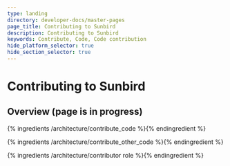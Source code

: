 ```yaml
---
type: landing
directory: developer-docs/master-pages
page_title: Contributing to Sunbird
description: Contributing to Sunbird
keywords: Contribute, Code, Code contribution
hide_platform_selector: true
hide_section_selector: true
---
```


# Contributing to Sunbird

## Overview (page is in progress)

{% ingredients /architecture/contribute_code %}{% endingredient %}

{% ingredients /architecture/contribute_other_code %}{% endingredient %}

{% ingredients /architecture/contributor role %}{% endingredient %}
